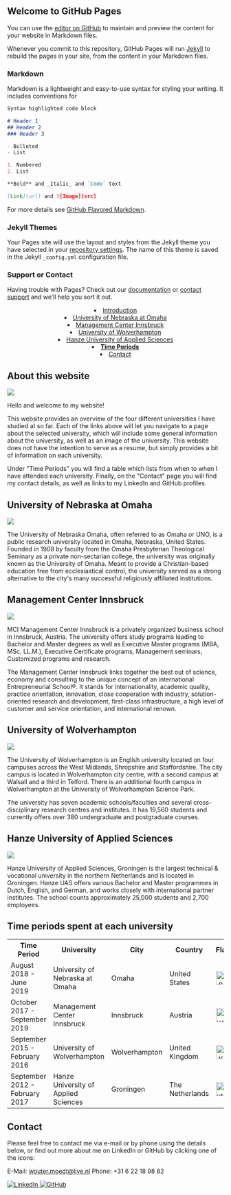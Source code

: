 ## Welcome to GitHub Pages

You can use the [editor on GitHub](https://github.com/WouterMoedt/WouterMoedt.github.io/edit/master/index.md) to maintain and preview the content for your website in Markdown files.

Whenever you commit to this repository, GitHub Pages will run [Jekyll](https://jekyllrb.com/) to rebuild the pages in your site, from the content in your Markdown files.

### Markdown

Markdown is a lightweight and easy-to-use syntax for styling your writing. It includes conventions for

```markdown
Syntax highlighted code block

# Header 1
## Header 2
### Header 3

- Bulleted
- List

1. Numbered
2. List

**Bold** and _Italic_ and `Code` text

[Link](url) and ![Image](src)
```

For more details see [GitHub Flavored Markdown](https://guides.github.com/features/mastering-markdown/).

### Jekyll Themes

Your Pages site will use the layout and styles from the Jekyll theme you have selected in your [repository settings](https://github.com/WouterMoedt/WouterMoedt.github.io/settings). The name of this theme is saved in the Jekyll `_config.yml` configuration file.

### Support or Contact

Having trouble with Pages? Check out our [documentation](https://help.github.com/categories/github-pages-basics/) or [contact support](https://github.com/contact) and we’ll help you sort it out.

<center>
			<li><a href="index.html">Introduction</a></li>
			<li><a href="UNO.html">University of Nebraska at Omaha</a></li>
			<li><a href="MCI.html">Management Center Innsbruck</a></li>
			<li><a href="WLV.html">University of Wolverhampton</a></li>
			<li><a href="HANZE.html">Hanze University of Applied Sciences</a></li>
                <li><a href="time_periods.html"><b>Time Periods</b></a></li>
			<li><a href="contact.html">Contact</a></li>
</center>

## About this website

<img src="WM.jpg">



Hello and welcome to my website!

This website provides an overview of the four different universities I have studied at so far. Each of the links above will let you navigate to a page about the selected university, which will include some general information about the university, as well as an image of the university. This website does not have the intention to serve as a resume, but simply provides a bit of information on each university.

Under "Time Periods" you will find a table which lists from when to when I have attended each university.
Finally, on the "Contact" page you will find my contact details, as well as links to my LinkedIn and GitHub profiles.


## University of Nebraska at Omaha

<img src="UNO.jpg">

The University of Nebraska Omaha, often referred to as Omaha or UNO, is a public research university located in Omaha, Nebraska, United States.
Founded in 1908 by faculty from the Omaha Presbyterian Theological Seminary as a private non-sectarian college, the university was originally known as the University of Omaha.
Meant to provide a Christian-based education free from ecclesiastical control, the university served as a strong alternative to the city's many successful religiously affiliated institutions.


## Management Center Innsbruck

<img src="MCI.png">

MCI Management Center Innsbruck is a privately organized business school in Innsbruck, Austria. The university offers study programs leading to Bachelor and Master degrees as well as Executive Master programs (MBA, MSc, LL.M.), Executive Certificate programs, Management seminars, Customized programs and research.

The Management Center Innsbruck links together the best out of science, economy and consulting to the unique concept of an international Entrepreneurial School®. It stands for internationality, academic quality, practice orientation, innovation, close cooperation with industry, solution-oriented research and development, first-class infrastructure, a high level of customer and service orientation, and international renown.



## University of Wolverhampton

<img src="WLV.png">

The University of Wolverhampton is an English university located on four campuses across the West Midlands, Shropshire and Staffordshire. The city campus is located in Wolverhampton city centre, with a second campus at Walsall and a third in Telford. There is an additional fourth campus in Wolverhampton at the University of Wolverhampton Science Park.

The university has seven academic schools/faculties and several cross-disciplinary research centres and institutes.
It has 19,560 students and currently offers over 380 undergraduate and postgraduate courses.


## Hanze University of Applied Sciences

<img src="HANZE.jpg">

Hanze University of Applied Sciences, Groningen is the largest technical & vocational university in the northern Netherlands and is located in Groningen. 
Hanze UAS offers various Bachelor and Master programmes in Dutch, English, and German, and works closely with international partner institutes. 
The school counts approximately 25,000 students and 2,700 employees. 


## Time periods spent at each university

<table>
	<tr>
		<th scope="col">Time Period</th>
		<th scope="col">University</th>
		<th scope="col">City</th>
		<th scope="col">Country</th>
		<th scope="col">Flag</th>
	</tr>
		<tr class="even">
			<td>August 2018 - June 2019</td>
			<td>University of Nebraska at Omaha</td>
			<td>Omaha</td>
			<td>United States</td>
			<td><img src="US.png" alt="U.S. Flag" height="32px" width="32px"></td>
	</tr>
		<tr class="even">
			<td>October 2017 - September 2019</td>
			<td>Management Center Innsbruck</td>
			<td>Innsbruck</td>
			<td>Austria</td>
			<td><img src="AT.png" alt="Austrian Flag" height="32px" width="32px"></td>
	</tr>
		<tr class="even">
			<td>September 2015 - February 2016</td>
			<td>University of Wolverhampton</td>
			<td>Wolverhampton</td>
			<td>United Kingdom</td>
			<td><img src="UK.png" alt="U.K. Flag" height="32px" width="32px"></td>
	</tr>
		<tr class="even">
			<td>September 2012 - February 2017</td>
			<td>Hanze University of Applied Sciences</td>
			<td>Groningen</td>
			<td>The Netherlands</td>
			<td><img src="NL.png" alt="Dutch Flag" height="32px" width="32px"></td>
		</tr>
</table>
			

## Contact

Please feel free to contact me via e-mail or by phone using the details below, or find out more about me on LinkedIn or GitHub by clicking one of the icons:

E-Mail: wouter.moedt@live.nl
Phone:</b> +31 6 22 18 98 82

<a href="https://www.linkedin.com/in/woutermoedt/?locale=en_US"><img src="images/Icons/LinkedIn.png" alt="LinkedIn">
<a href="https://github.com/WouterMoedt/"><img src="images/Icons/GitHub.png" alt="GitHub">
